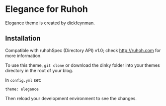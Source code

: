 # Elegance for Ruhoh

Elegance theme is created by [dickfeynman](https://github.com/dickfeynman/elegance-theme).

## Installation

Compatible with ruhohSpec (Directory API) v1.0; check <http://ruhoh.com> for more information.

To use this theme, `git clone` or download the dinky folder into your themes directory in the root of your blog.

In `config.yml` set:

    theme: elegance
    
Then reload your development environment to see the changes.
